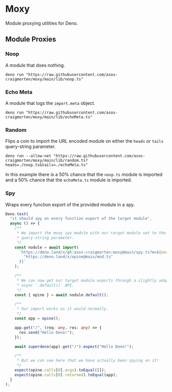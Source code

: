 # Moxy

Module proxying utilities for Deno.

## Module Proxies

### Noop

A module that does nothing.

```console
deno run "https://raw.githubusercontent.com/asos-craigmorten/moxy/main/lib/noop.ts"
```

### Echo Meta

A module that logs the `import.meta` object.

```console
deno run "https://raw.githubusercontent.com/asos-craigmorten/moxy/main/lib/echoMeta.ts"
```

### Random

Flips a coin to import the URL encoded module on either the `heads` or `tails` query-string parameter.

```console
deno run --allow-net "https://raw.githubusercontent.com/asos-craigmorten/moxy/main/lib/random.ts?heads=./noop.ts&tails=./echoMeta.ts"
```

In this example there is a 50% chance that the `noop.ts` module is imported and a 50% chance that the `echoMeta.ts` module is imported.

### Spy

Wraps every function export of the provided module in a spy.

```ts
Deno.test(
  "it should spy on every function export of the target module",
  async () => {
    /**
     * We import the moxy spy module with our target module set to the `m`
     * query-string parameter.
     */
    const nodule = await import(
      `https://deno.land/x/gh:asos-craigmorten:moxy@main/spy.ts?m=${encodeURIComponent(
        "https://deno.land/x/opine@main/mod.ts"
      )}`
    );

    /**
     * We can now get our target module exports through a slightly adapted
     * async `.default()` API.
     */
    const { opine } = await nodule.default();

    /**
     * Our import works as it would normally.
     */
    const app = opine();

    app.get("/", (req: any, res: any) => {
      res.send("Hello Deno!");
    });

    await superdeno(app).get("/").expect("Hello Deno!");

    /**
     * But we can see here that we have actually been spying on it!
     */
    expect(opine.calls[0].args).toEqual([]);
    expect(opine.calls[0].returned).toEqual(app);
  }
);
```
